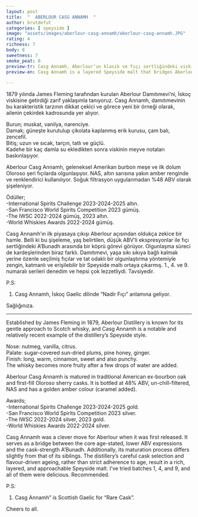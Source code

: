 ```yaml
---
layout: post
title:  "  ABERLOUR CASG ANNAMH  "
author: brutdefut
categories: [ speyside ]
image: "assets/images/aberlour-casg-annamh/aberlour-casg-annamh.JPG"
rating: 4
richness: 7
body: 8
sweetness: 7
smoke_peat: 0
preview-tr: Casg Annamh, Aberlour’un klasik ve fıçı sertliğindeki viskileri arasında köprü kuran, katmanlı bir Speyside maltı.                          
preview-en: Casg Annamh is a layered Speyside malt that bridges Aberlour’s classic and cask-strength whiskies.  
                 
---
```


1879 yılında James Fleming tarafından kurulan Aberlour Damıtımevi’ni, İskoç viskisine getirdiği zarif yaklaşımla tanıyoruz. Casg Annamh, damıtımevinin bu karakteristik tarzının dikkat çekici ve görece yeni bir örneği olarak, ailenin çekirdek kadrosunda yer alıyor.  

Burun; muskat, vanilya, narenciye.   
Damak; güneşte kurutulup çikolata kaplanmış erik kurusu, çam balı, zencefil.  
Bitiş; uzun ve sıcak, tarçın, tatlı ve güçlü.    
Kadehe bir kaç damla su ekledikten sonra viskinin meyve notaları baskınlaşıyor.  

Aberlour Casg Annamh, geleneksel Amerikan burbon meşe ve ilk dolum Oloroso şeri fıçılarda olgunlaşıyor. NAS, altın sarısına yakın amber renginde ve renklendirici kullanılıyor. Soğuk filtrasyon uygulanmadan %48 ABV olarak şişeleniyor.  

Ödüller;  
-International Spirits Challenge 2023-2024-2025 altın.        
-San Francisco World Spirits Competition 2023 gümüş.   
-The IWSC 2022-2024 gümüş, 2023 altın.   
-World Whiskies Awards 2022-2024 gümüş.  

Casg Annamh’ın ilk piyasaya çıkışı Aberlour açısından oldukça zekice bir hamle. Belli ki bu şişeleme, yaş belirtilen, düşük ABV’li ekspresyonlar ile fıçı sertliğindeki A’Bunadh arasında bir köprü görevi görüyor. Olgunlaşma süreci de kardeşlerinden biraz farklı. Damıtımevi, yaşa sıkı sıkıya bağlı kalmak yerine özenle seçilmiş fıçılar ve tat odaklı bir olgunlaştırma yöntemiyle zengin, katmanlı ve erişilebilir bir Speyside maltı ortaya çıkarmış. 1., 4. ve 9. numaralı serileri denedim ve hepsi çok lezzetliydi. Tavsiyedir.   

P.S:   
1. Casg Annamh, İskoç Gaelic dilinde “Nadir Fıçı” anlamına geliyor.  

Sağlığınıza.  

   
-----------------------------------------------

<p id="english"></p>

Established by James Fleming in 1879, Aberlour Distillery is known for its gentle approach to Scotch whisky, and Casg Annamh is a notable and relatively recent example of the distillery’s Speyside style.  

Nose: nutmeg, vanilla, citrus.   
Palate: sugar-covered sun-dried plums, pine honey, ginger.     
Finish: long, warm, cinnamon, sweet and also punchy.     
The whisky becomes more fruity after a few drops of water are added.  

Aberlour Casg Annamh is matured in traditional American ex-bourbon oak and first-fill Oloroso sherry casks. It is bottled at 48% ABV, un-chill-filtered, NAS and has a golden amber colour (caramel added).   

Awards;  
-International Spirits Challenge 2023-2024-2025 gold.        
-San Francisco World Spirits Competition 2023 silver.   
-The IWSC 2022-2024 silver, 2023 gold.   
-World Whiskies Awards 2022-2024 silver.  

Casg Annamh was a clever move for Aberlour when it was first released. It serves as a bridge between the core age-stated, lower ABV expressions and the cask-strength A’Bunadh. Additionally, its maturation process differs slightly from that of its siblings. The distillery’s careful cask selection and flavour-driven ageing, rather than strict adherence to age, result in a rich, layered, and approachable Speyside malt. I’ve tried batches 1, 4, and 9, and all of them were delicious. Recommended.  

P.S:  
1. Casg Annamh” is Scottish Gaelic for “Rare Cask”.  

Cheers to all.      
 
  
